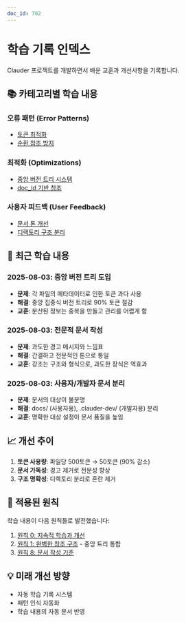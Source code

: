 ```yaml
---
doc_id: 702
---
```


# 학습 기록 인덱스

Clauder 프로젝트를 개발하면서 배운 교훈과 개선사항을 기록합니다.

## 📚 카테고리별 학습 내용

### 오류 패턴 (Error Patterns)
- [토큰 최적화](optimization/token-optimization.md)
- [순환 참조 방지](error-patterns/circular-references.md)

### 최적화 (Optimizations)
- [중앙 버전 트리 시스템](optimization/central-version-tree.md)
- [doc_id 기반 참조](optimization/doc-id-references.md)

### 사용자 피드백 (User Feedback)
- [문서 톤 개선](user-feedback/documentation-tone.md)
- [디렉토리 구조 분리](user-feedback/directory-separation.md)

## 🔄 최근 학습 내용

### 2025-08-03: 중앙 버전 트리 도입
- **문제**: 각 파일의 메타데이터로 인한 토큰 과다 사용
- **해결**: 중앙 집중식 버전 트리로 90% 토큰 절감
- **교훈**: 분산된 정보는 중복을 만들고 관리를 어렵게 함

### 2025-08-03: 전문적 문서 작성
- **문제**: 과도한 경고 메시지와 느낌표
- **해결**: 간결하고 전문적인 톤으로 통일
- **교훈**: 강조는 구조와 형식으로, 과도한 장식은 역효과

### 2025-08-03: 사용자/개발자 문서 분리
- **문제**: 문서의 대상이 불분명
- **해결**: docs/ (사용자용), .clauder-dev/ (개발자용) 분리
- **교훈**: 명확한 대상 설정이 문서 품질을 높임

## 📈 개선 추이

1. **토큰 사용량**: 파일당 500토큰 → 50토큰 (90% 감소)
2. **문서 가독성**: 경고 제거로 전문성 향상
3. **구조 명확성**: 디렉토리 분리로 혼란 제거

## 🎯 적용된 원칙

학습 내용이 다음 원칙들로 발전했습니다:

1. [원칙 0: 지속적 학습과 개선](../principles/00-CONTINUOUS-LEARNING.md)
2. [원칙 1: 완벽한 참조 구조](../principles/01-REFERENCE-STRUCTURE.md) - 중앙 트리 통합
3. [원칙 8: 문서 작성 기준](../principles/08-DOCUMENTATION-STANDARDS.md)

## 💡 미래 개선 방향

- 자동 학습 기록 시스템
- 패턴 인식 자동화
- 학습 내용의 자동 문서 반영